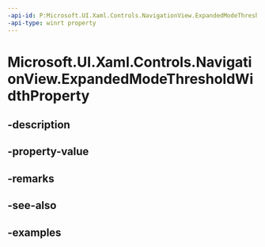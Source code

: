 ```yaml
---
-api-id: P:Microsoft.UI.Xaml.Controls.NavigationView.ExpandedModeThresholdWidthProperty
-api-type: winrt property
---
```


<!-- Property syntax.
public DependencyProperty ExpandedModeThresholdWidthProperty { get; }
-->

# Microsoft.UI.Xaml.Controls.NavigationView.ExpandedModeThresholdWidthProperty

## -description

## -property-value

## -remarks

## -see-also

## -examples

